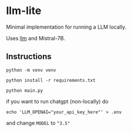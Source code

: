 # llm-lite

Minimal implementation for running a LLM locally.

Uses [llm](https://llm.datasette.io/en/stable/index.html) and Mistral-7B.

## Instructions

`python -m venv venv`

`python install -r requirements.txt`

`python main.py`

if you want to run chatgpt (non-locally) do

`echo 'LLM_OPENAI="your_api_key_here"' > .env`

and change `MODEL` to `"3.5"`
